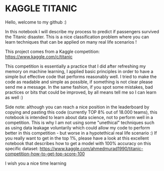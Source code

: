 # KAGGLE TITANIC
Hello, welcome to my github :)

In this notebook I will describe my process to predict if passengers survived the Titanic disaster. 
This is a nice classification problem where you can learn techniques that can be applied on many real life scenarios !

This project comes from a Kaggle competition: https://www.kaggle.com/c/titanic

This competition is essentially a practice that I did after refreshing my memory on machine learning, I applied basic principles in order to have a simple but effective code that performs reasonably well.
I tried to make the code as readable and simple as possible, if something is not clear please send me a message.
In the same fashion, if you spot some mistakes, bad practices or bits that could be improved, by all means tell me so I can learn as well :)

Side note: although you can reach a nice position in the leaderboard by copying and pasting this code (currently TOP 8% out of 18.000 teams), this notebook is intended to learn about data science, not to perform well in a competition.
This is why I am not using some "unethical" techniques such as using data leakage voluntarily which could allow my code to perform better in this competition - but worse in a hypotethical real life scenario :)
If you really want to get in the top 1%, please have a look at this excellent notebook that describes how to get a model with 100% accuracy on this specific dataset: 
https://www.kaggle.com/ahmedmurad1990/titanic-competition-how-to-get-top-score-100

I wish you a nice time learning
